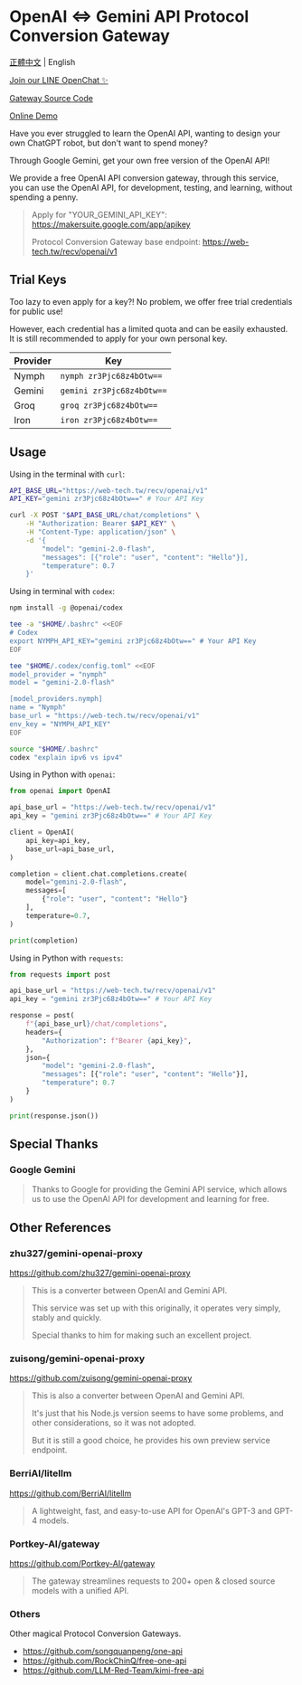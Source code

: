 # OpenAI <=> Gemini API Protocol Conversion Gateway

[正體中文](README.zh-TW.md) | English

[Join our LINE OpenChat ✨](https://web-tech.tw/ai)

[Gateway Source Code](https://github.com/ai-tech-tw/ironnect)

[Online Demo](https://ai.web-tech.tw/openai)

Have you ever struggled to learn the OpenAI API,
wanting to design your own ChatGPT robot,
but don't want to spend money?

Through Google Gemini,
get your own free version of the OpenAI API!

We provide a free OpenAI API conversion gateway,
through this service, you can use the OpenAI API,
for development, testing, and learning, without spending a penny.

> Apply for "YOUR_GEMINI_API_KEY": <https://makersuite.google.com/app/apikey>
>
> Protocol Conversion Gateway base endpoint: <https://web-tech.tw/recv/openai/v1>

## Trial Keys

Too lazy to even apply for a key?!
No problem, we offer free trial credentials for public use!

However, each credential has a limited quota and can be easily exhausted.
It is still recommended to apply for your own personal key.

| Provider | Key                       |
| -------- | ------------------------- |
| Nymph    | `nymph zr3Pjc68z4bOtw==`  |
| Gemini   | `gemini zr3Pjc68z4bOtw==` |
| Groq     | `groq zr3Pjc68z4bOtw==`   |
| Iron     | `iron zr3Pjc68z4bOtw==`   |

## Usage

Using in the terminal with `curl`:

```sh
API_BASE_URL="https://web-tech.tw/recv/openai/v1"
API_KEY="gemini zr3Pjc68z4bOtw==" # Your API Key

curl -X POST "$API_BASE_URL/chat/completions" \
    -H "Authorization: Bearer $API_KEY" \
    -H "Content-Type: application/json" \
    -d '{
        "model": "gemini-2.0-flash",
        "messages": [{"role": "user", "content": "Hello"}],
        "temperature": 0.7
    }'
```

Using in terminal with `codex`:

```sh
npm install -g @openai/codex

tee -a "$HOME/.bashrc" <<EOF
# Codex
export NYMPH_API_KEY="gemini zr3Pjc68z4bOtw==" # Your API Key
EOF

tee "$HOME/.codex/config.toml" <<EOF
model_provider = "nymph"
model = "gemini-2.0-flash"

[model_providers.nymph]
name = "Nymph"
base_url = "https://web-tech.tw/recv/openai/v1"
env_key = "NYMPH_API_KEY"
EOF

source "$HOME/.bashrc"
codex "explain ipv6 vs ipv4"
```

Using in Python with `openai`:

```python
from openai import OpenAI

api_base_url = "https://web-tech.tw/recv/openai/v1"
api_key = "gemini zr3Pjc68z4bOtw==" # Your API Key

client = OpenAI(
    api_key=api_key,
    base_url=api_base_url,
)

completion = client.chat.completions.create(
    model="gemini-2.0-flash",
    messages=[
        {"role": "user", "content": "Hello"}
    ],
    temperature=0.7,
)

print(completion)
```

Using in Python with `requests`:

```python
from requests import post

api_base_url = "https://web-tech.tw/recv/openai/v1"
api_key = "gemini zr3Pjc68z4bOtw==" # Your API Key

response = post(
    f"{api_base_url}/chat/completions",
    headers={
        "Authorization": f"Bearer {api_key}",
    },
    json={
        "model": "gemini-2.0-flash",
        "messages": [{"role": "user", "content": "Hello"}],
        "temperature": 0.7
    }
)

print(response.json())
```

## Special Thanks

### Google Gemini

> Thanks to Google for providing the Gemini API service,
> which allows us to use the OpenAI API for development and learning for free.

## Other References

### zhu327/gemini-openai-proxy

<https://github.com/zhu327/gemini-openai-proxy>

> This is a converter between OpenAI and Gemini API.
>
> This service was set up with this originally,
> it operates very simply, stably and quickly.
>
> Special thanks to him for making such an excellent project.

### zuisong/gemini-openai-proxy

<https://github.com/zuisong/gemini-openai-proxy>

> This is also a converter between OpenAI and Gemini API.
>
> It's just that his Node.js version seems to have some problems,
> and other considerations, so it was not adopted.
>
> But it is still a good choice, he provides his own preview service endpoint.

### BerriAI/litellm

<https://github.com/BerriAI/litellm>

> A lightweight, fast, and easy-to-use API for OpenAI's GPT-3 and GPT-4 models.

### Portkey-AI/gateway

<https://github.com/Portkey-AI/gateway>

> The gateway streamlines requests to 200+ open & closed source models with a unified API.

### Others

Other magical Protocol Conversion Gateways.

- <https://github.com/songquanpeng/one-api>
- <https://github.com/RockChinQ/free-one-api>
- <https://github.com/LLM-Red-Team/kimi-free-api>
